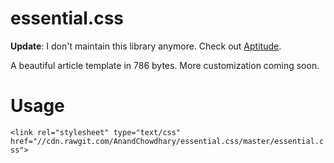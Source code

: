 essential.css
=============

**Update**: I don't maintain this library anymore. Check out [Aptitude](https://github.com/AnandChowdhary/aptitude).

A beautiful article template in 786 bytes. More customization coming soon.

Usage
=====

`<link rel="stylesheet" type="text/css" href="//cdn.rawgit.com/AnandChowdhary/essential.css/master/essential.css">`

